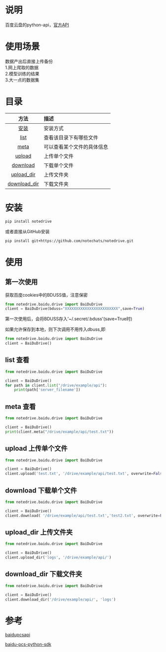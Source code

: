 
# 说明
百度云盘的python-api，[官方API](https://openapi.baidu.com/wiki/index.php?title=docs/pcs/rest/file_data_apis_list)

# 使用场景
数据产出后直接上传备份  
1.网上爬取的数据  
2.模型训练的结果  
3.大一点的数据集  


# 目录

|方法|描述|
|:--:|:--|
|[安装](#安装)|安装方式|
|[list](#list-查看)|查看该目录下有哪些文件|
|[meta](#meta-查看)|可以查看某个文件的具体信息|
|[upload](#upload-上传单个文件)|上传单个文件|
|[download](#download-下载单个文件)|下载单个文件|
|[upload_dir](#upload_dir-上传文件夹)|上传文件夹|
|[download_dir](#download_dir-下载文件夹)|下载文件夹|



# 安装

```bash
pip install notedrive
```
或者直接从GitHub安装
```bash
pip install git+https://github.com/notechats/notedrive.git
```

# 使用
## 第一次使用
获取百度cookies中的BDUSS值，注意保密
```python
from notedrive.baidu.drive import BaiDuDrive
client = BaiDuDrive(bduss="XXXXXXXXXXXXXXXXXXXXXXXX",save=True)
```
第一次使用后，会将BDUSS存入'~/.secret/.bduss'(save=True时)

如果允许保存到本地，则下次调用不用传入dbuss,即
```python
from notedrive.baidu.drive import BaiDuDrive
client = BaiDuDrive()
```

## list 查看
```python
from notedrive.baidu.drive import BaiDuDrive

client = BaiDuDrive()
for path in client.list("/drive/example/api"):
    print(path['server_filename'])
```

## meta 查看
```python
from notedrive.baidu.drive import BaiDuDrive

client = BaiDuDrive()
print(client.meta("/drive/example/api/test.txt"))
```

## upload 上传单个文件
```python
from notedrive.baidu.drive import BaiDuDrive

client = BaiDuDrive()
client.upload('test.txt', '/drive/example/api/test.txt', overwrite=False)
```

## download 下载单个文件
```python
from notedrive.baidu.drive import BaiDuDrive

client = BaiDuDrive()
client.download( '/drive/example/api/test.txt','test2.txt', overwrite=False)
```

## upload_dir 上传文件夹
```python
from notedrive.baidu.drive import BaiDuDrive

client = BaiDuDrive()
client.upload_dir('logs', '/drive/example/api/')
```

## download_dir 下载文件夹
```python
from notedrive.baidu.drive import BaiDuDrive

client = BaiDuDrive()
client.download_dir('/drive/example/api/', 'logs')
```


# 参考

[baidupcsapi](https://github.com/ly0/baidupcsapi)

[baidu-pcs-python-sdk](https://github.com/mozillazg/baidu-pcs-python-sdk)


